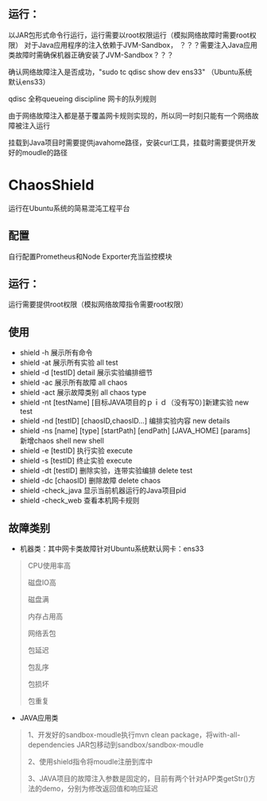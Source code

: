## 运行：

以JAR包形式命令行运行，运行需要以root权限运行（模拟网络故障时需要root权限）
对于Java应用程序的注入依赖于JVM-Sandbox，
？？？需要注入Java应用类故障时需确保机器正确安装了JVM-Sandbox？？？


确认网络故障注入是否成功，"sudo tc qdisc show dev ens33" （Ubuntu系统默认ens33）

qdisc 全称queueing discipline 网卡的队列规则

由于网络故障注入都是基于覆盖网卡规则实现的，所以同一时刻只能有一个网络故障被注入运行

挂载到Java项目时需要提供javahome路径，安装curl工具，挂载时需要提供开发好的moudle的路径


# ChaosShield
运行在Ubuntu系统的简易混沌工程平台
## 配置
自行配置Prometheus和Node Exporter充当监控模块
## 运行：
运行需要提供root权限（模拟网络故障指令需要root权限）
## 使用
*  shield -h 展示所有命令
*  shield -at 展示所有实验 all test
*  shield -d [testID] detail 展示实验编排细节
*  shield -ac 展示所有故障 all chaos
*  shield -act 展示故障类别 all chaos type
*  shield -nt [testName] [目标JAVA项目的ｐｉｄ（没有写0）]新建实验 new test
*  shield -nd [testID] [chaosID,chaosID...] 编排实验内容 new details
*  shield -ns [name] [type] [startPath] [endPath] [JAVA_HOME] [params]　新增chaos shell new shell
*  shield -e [testID] 执行实验 execute
*  shield -s [testID] 终止实验 execute
*  shield -dt [testID] 删除实验，连带实验编排 delete test
*  shield -dc [chaosID] 删除故障 delete chaos
*  shield -check_java 显示当前机器运行的Java项目pid
*  shield -check_web 查看本机网卡规则

## 故障类别
* 机器类：其中网卡类故障针对Ubuntu系统默认网卡：ens33
>CPU使用率高
>
>磁盘IO高
>
>磁盘满
>
>内存占用高
>
>网络丢包
>
>包延迟
>
>包乱序
>
>包损坏
>
>包重复
* JAVA应用类
>1、开发好的sandbox-moudle执行mvn clean package，将with-all-dependencies JAR包移动到sandbox/sandbox-moudle
>
>2、使用shield指令将moudle注册到库中
>
>3、JAVA项目的故障注入参数是固定的，目前有两个针对APP类getStr()方法的demo，分别为修改返回值和响应延迟


